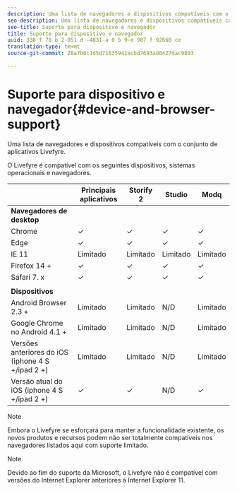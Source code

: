 ```yaml
---
description: Uma lista de navegadores e dispositivos compatíveis com o conjunto de aplicativos Livefyre.
seo-description: Uma lista de navegadores e dispositivos compatíveis com o conjunto de aplicativos Livefyre.
seo-title: Suporte para dispositivo e navegador
title: Suporte para dispositivo e navegador
uuid: 338 f 78 b 2-051 d -4831-a 0 b 9-e 987 f 92660 ce
translation-type: tm+mt
source-git-commit: 28a7b0c1d5d71635941ecbd7693ad0427dac9893

---
```



# Suporte para dispositivo e navegador{#device-and-browser-support}

Uma lista de navegadores e dispositivos compatíveis com o conjunto de aplicativos Livefyre.

O Livefyre é compatível com os seguintes dispositivos, sistemas operacionais e navegadores.

|  | Principais aplicativos | Storify 2 | Studio | Modq |
|---|---|---|---|---|
| **Navegadores de desktop** |  |  |  |  |
| Chrome | ✓ | ✓ | ✓ | ✓ |
| Edge | ✓ | ✓ | ✓ | ✓ |
| IE 11 | Limitado | Limitado | Limitado | Limitado |
| Firefox 14 + | ✓ | ✓ | ✓ | ✓ |
| Safari 7. x | ✓ | ✓ | ✓ | ✓ |
|  |  |  |  |  |
| **Dispositivos** |  |  |  |  |
| Android Browser 2.3 + | Limitado | Limitado | N/D | Limitado |
| Google Chrome no Android 4.1 + | Limitado | Limitado | N/D | Limitado |
| Versões anteriores do iOS (iphone 4 S +/ipad 2 +) | Limitado | Limitado | N/D | Limitado |
| Versão atual do iOS (iphone 4 S +/ipad 2 +) | ✓ | ✓ | N/D | ✓ |

>[!NOTE]
>
>Embora o Livefyre se esforçará para manter a funcionalidade existente, os novos produtos e recursos podem não ser totalmente compatíveis nos navegadores listados aqui com suporte limitado.

>[!NOTE]
>
>Devido ao fim do suporte da Microsoft, o Livefyre não é compatível com versões do Internet Explorer anteriores à Internet Explorer 11.

